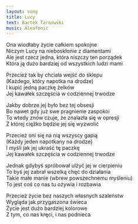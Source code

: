 ```yaml
---
layout: song
title: Lucy
text: Bartek Tarnowski
music: Aleafonic
---
```


Ona wiodłaby życie całkiem spokojne  
Niczym Lucy na nieboskłonie z diamentami  
Ale jest rzecz jedna, która niszczy ten porządek  
Która ją dużo bardziej od wszystkich ludzi mami  

<div class="song-hr"></div>

Przecież tak by chciała wejść do sklepu  
(Każdego, który napotka na drodze)  
I kupić jedną paczkę żelków  
Jej kawałek szczęścia w codziennej trwodze  

<div class="song-hr"></div>

Jakby dobrze jej było bez tej obsesji  
Bo nawet gdy już swe pragnienie zaspokoi  
To wtedy znów czuje, że znalazła się w opresji  
Z której ciężko będzie jej się wyzwolić  

<div class="song-hr"></div>

Przecież oni się na nią wszyscy gapią  
(Każdy jeden napotkany na drodze)  
I myśli jak jej ukraść tę paczkę  
Jej kawałek szczęścia w codziennej trwodze  

<div class="song-hr"></div>

Jednak gdybyś spróbował ulżyć jej w cierpieniu  
To byś jej zabrał wszelką chęć do działania  
Takie małe manie (wbrew powszechnemu myśleniu)  
To jest coś co nas tu ożywia i rozbawia  

<div class="song-hr"></div>

Przecież życie bez naszych własnych szaleństw  
Wygląda jak przygaszona świeca  
Życie jest dużo bardziej kolorowe  
Z tym, co nas kręci, i nas podnieca  